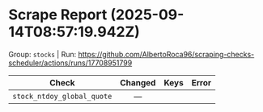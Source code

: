 # Scrape Report (2025-09-14T08:57:19.942Z)

Group: `stocks`  |  Run: https://github.com/AlbertoRoca96/scraping-checks-scheduler/actions/runs/17708951799

| Check | Changed | Keys | Error |
|---|:---:|:--|:--|
| `stock_ntdoy_global_quote` | — |  |  |
